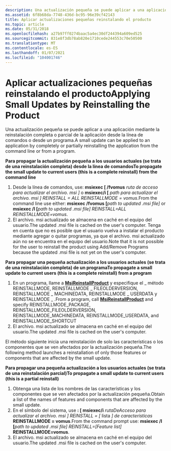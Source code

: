 ```yaml
---
description: Una actualización pequeña se puede aplicar a una aplicación mediante la reinstalación completa o parcial de la aplicación desde la línea de comandos o desde un programa.
ms.assetid: 6f8b68da-7748-436d-bc95-96e39cf42143
title: Aplicar actualizaciones pequeñas reinstalando el producto
ms.topic: article
ms.date: 05/31/2018
ms.openlocfilehash: a27b97ff0274baac5a4ec30df244394a609ed525
ms.sourcegitcommit: 831e8f3db78ab820e1710cede244553c70e50500
ms.translationtype: MT
ms.contentlocale: es-ES
ms.lasthandoff: 01/07/2021
ms.locfileid: "104001746"
---
```

# <a name="applying-small-updates-by-reinstalling-the-product"></a><span data-ttu-id="132da-103">Aplicar actualizaciones pequeñas reinstalando el producto</span><span class="sxs-lookup"><span data-stu-id="132da-103">Applying Small Updates by Reinstalling the Product</span></span>

<span data-ttu-id="132da-104">Una actualización pequeña se puede aplicar a una aplicación mediante la reinstalación completa o parcial de la aplicación desde la línea de comandos o desde un programa.</span><span class="sxs-lookup"><span data-stu-id="132da-104">A small update can be applied to an application by completely or partially reinstalling the application from the command line or from a program.</span></span>

<span data-ttu-id="132da-105">**Para propagar la actualización pequeña a los usuarios actuales (se trata de una reinstalación completa) desde la línea de comandos**</span><span class="sxs-lookup"><span data-stu-id="132da-105">**To propagate the small update to current users (this is a complete reinstall) from the command line**</span></span>

1.  <span data-ttu-id="132da-106">Desde la línea de comandos, use: **msiexec \[ /fvomus** _ruta de acceso para actualizar el archivo. msi_ *_\]_* o **msiexec/i \[** _path para actualizar el archivo. msi_ *_\] REINSTALL = ALL REINSTALLMODE = vomus_*.</span><span class="sxs-lookup"><span data-stu-id="132da-106">From the command line use either: **msiexec /fvomus \[**_path to updated .msi file_*_\]_* or **msiexec /I \[**_path to updated .msi file_*_\] REINSTALL=ALL REINSTALLMODE=vomus_*.</span></span>
2.  <span data-ttu-id="132da-107">El archivo. msi actualizado se almacena en caché en el equipo del usuario.</span><span class="sxs-lookup"><span data-stu-id="132da-107">The updated .msi file is cached on the user's computer.</span></span> <span data-ttu-id="132da-108">Tenga en cuenta que no es posible que el usuario vuelva a instalar el producto mediante agregar o quitar programas, ya que el archivo. msi actualizado aún no se encuentra en el equipo del usuario.</span><span class="sxs-lookup"><span data-stu-id="132da-108">Note that it is not possible for the user to reinstall the product using Add/Remove Programs because the updated .msi file is not yet on the user's computer.</span></span>

<span data-ttu-id="132da-109">**Para propagar una pequeña actualización a los usuarios actuales (se trata de una reinstalación completa) de un programa**</span><span class="sxs-lookup"><span data-stu-id="132da-109">**To propagate a small update to current users (this is a complete reinstall) from a program**</span></span>

1.  <span data-ttu-id="132da-110">En un programa, llame a [**MsiReinstallProduct**](/windows/desktop/api/Msi/nf-msi-msireinstallproducta) y especifique el \_ método REINSTALLMODE, REINSTALLMODE \_ FILEOLDERVERSION, REINSTALLMODE \_ MACHINEDATA, REINSTALLMODE \_ USERDATA y REINSTALLMODE \_ .</span><span class="sxs-lookup"><span data-stu-id="132da-110">From a program, call [**MsiReinstallProduct**](/windows/desktop/api/Msi/nf-msi-msireinstallproducta) and specify REINSTALLMODE\_PACKAGE, REINSTALLMODE\_FILEOLDERVERSION, REINSTALLMODE\_MACHINEDATA, REINSTALLMODE\_USERDATA, and REINSTALLMODE\_SHORTCUT</span></span>
2.  <span data-ttu-id="132da-111">El archivo. msi actualizado se almacena en caché en el equipo del usuario.</span><span class="sxs-lookup"><span data-stu-id="132da-111">The updated .msi file is cached on the user's computer.</span></span>

<span data-ttu-id="132da-112">El método siguiente inicia una reinstalación de solo las características o los componentes que se ven afectados por la actualización pequeña.</span><span class="sxs-lookup"><span data-stu-id="132da-112">The following method launches a reinstallation of only those features or components that are affected by the small update.</span></span>

<span data-ttu-id="132da-113">**Para propagar una pequeña actualización a los usuarios actuales (se trata de una reinstalación parcial)**</span><span class="sxs-lookup"><span data-stu-id="132da-113">**To propagate a small update to current users (this is a partial reinstall)**</span></span>

1.  <span data-ttu-id="132da-114">Obtenga una lista de los nombres de las características y los componentes que se ven afectados por la actualización pequeña.</span><span class="sxs-lookup"><span data-stu-id="132da-114">Obtain a list of the names of features and components that are affected by the small update.</span></span>
2.  <span data-ttu-id="132da-115">En el símbolo del sistema, use **: \[ msiexec/i** _rutaDeAcceso para actualizar el archivo. msi_ *_\] REINSTALL = \[_* lista _\] de características_ **REINSTALLMODE = vomus**.</span><span class="sxs-lookup"><span data-stu-id="132da-115">From the command prompt use: **msiexec /I \[**_path to updated .msi file_*_\] REINSTALL=\[_*_Feature list\]_ **REINSTALLMODE=vomus**.</span></span>
3.  <span data-ttu-id="132da-116">El archivo. msi actualizado se almacena en caché en el equipo del usuario.</span><span class="sxs-lookup"><span data-stu-id="132da-116">The updated .msi file is cached on the user's computer.</span></span>

 

 



